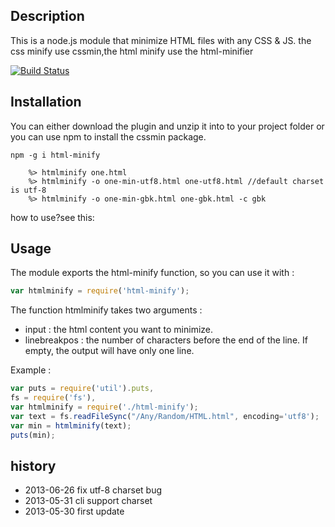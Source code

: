 ## Description

This is a node.js module that minimize HTML files with any CSS & JS.
the css minify use cssmin,the html minify use the html-minifier

[![Build Status](https://travis-ci.org/yize/html-minify.png?branch=master)](https://travis-ci.org/yize/html-minify)

## Installation

You can either download the plugin and unzip it into to your project folder or you can use npm to install the cssmin package.

```shell
npm -g i html-minify
```

```shell
    %> htmlminify one.html
    %> htmlminify -o one-min-utf8.html one-utf8.html //default charset is utf-8
    %> htmlminify -o one-min-gbk.html one-gbk.html -c gbk
```

how to use?see this:

[]()
## Usage

The module exports the html-minify function, so you can use it with :

```js
var htmlminify = require('html-minify');
```

The function htmlminify takes two arguments :

* input : the html content you want to minimize.
* linebreakpos : the number of characters before the end of the line. If empty, the output will have only one line.

Example :

```js
var puts = require('util').puts,
fs = require('fs'),
var htmlminify = require('./html-minify');
var text = fs.readFileSync("/Any/Random/HTML.html", encoding='utf8');
var min = htmlminify(text);
puts(min);
```

## history

- 2013-06-26 fix utf-8 charset bug
- 2013-05-31 cli support charset
- 2013-05-30 first update